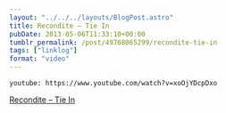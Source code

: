 ```yaml
---
layout: "../../../layouts/BlogPost.astro"
title: Recondite – Tie In
pubDate: 2013-05-06T11:33:10+00:00
tumblr_permalink: /post/49768065299/recondite-tie-in
tags: ["linklog"]
format: "video"
---
```


`youtube: https://www.youtube.com/watch?v=xoOjYDcpDxo`

[Recondite &#8211; Tie In][1]

[1]: https://www.youtube.com/watch?v=xoOjYDcpDxo
